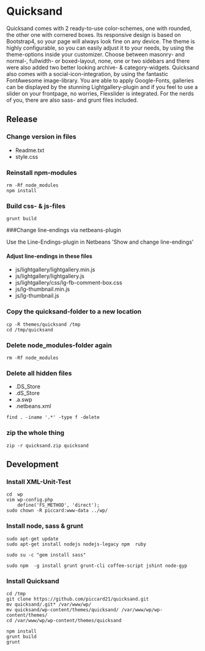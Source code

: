# Quicksand
Quicksand comes with 2 ready-to-use color-schemes, one with rounded, the other one with cornered boxes. Its responsive design is based on Bootstrap4, so your page will always look fine on any device. The theme is highly configurable, so you can easily adjust it to your needs, by using the theme-options inside your customizer.  Choose between masonry- and normal-, fullwidth- or boxed-layout, none, one or two sidebars and there were also added two better looking archive- & category-widgets. Quicksand also comes with a social-icon-integration, by using the fantastic FontAwesome image-library. You are able to apply Google-Fonts, galleries can be displayed by the stunning Lightgallery-plugin and if you feel to use a slider on your frontpage, no worries, Flexslider is integrated.  For the nerds of you, there are also sass- and grunt files included.

## Release
### Change version in files
- Readme.txt
- style.css    
	
### Reinstall npm-modules

```
rm -Rf node_modules
npm install
``` 

### Build css- & js-files

```
grunt build 
```  


###Change line-endings via netbeans-plugin

Use the Line-Endings-plugin in Netbeans 'Show and change line-endings' 

#### Adjust line-endings in these files
- js/lightgallery/lightgallery.min.js
- js/lightgallery/lightgallery.js
- js/lightgallery/css/lg-fb-comment-box.css
- js/lg-thumbnail.min.js
- js/lg-thumbnail.js


### Copy the quicksand-folder to a new location

```
cp -R themes/quicksand /tmp
cd /tmp/quicksand 
```


	
### Delete node_modules-folder again
```
rm -Rf node_modules
```


### Delete all hidden files
- .DS_Store
- .dS_Store
- .a.swp
- .netbeans.xml	


```
find . -iname '.*' -type f -delete
```



### zip the whole thing
```
zip -r quicksand.zip quicksand
```  


## Development
### Install XML-Unit-Test 

```
cd  wp 
vim wp-config.php 
	define('FS_METHOD', 'direct');
sudo chown -R piccard:www-data ../wp/
```

### Install node, sass & grunt
```
sudo apt-get update
sudo apt-get install nodejs nodejs-legacy npm  ruby 

sudo su -c "gem install sass"

sudo npm  -g install grunt grunt-cli coffee-script jshint node-gyp
```

### Install Quicksand
```
cd /tmp
git clone https://github.com/piccard21/quicksand.git
mv quicksand/.git* /var/www/wp/
mv quicksand/wp-content/themes/quicksand/ /var/www/wp/wp-content/themes/
cd /var/www/wp/wp-content/themes/quicksand

npm install
grunt build
grunt 
```


